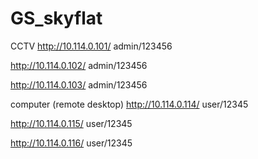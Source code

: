 # GS_skyflat

CCTV
http://10.114.0.101/ admin/123456 

http://10.114.0.102/ admin/123456 

http://10.114.0.103/ admin/123456 

computer (remote desktop)
http://10.114.0.114/ user/12345

http://10.114.0.115/ user/12345

http://10.114.0.116/ user/12345
